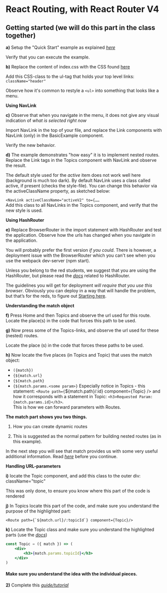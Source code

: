 **React Routing, with React Router V4**
=======================================

**Getting started (we will do this part in the class together)**
---------------------------------------------------------

**a)** Setup the "Quick Start" example as explained
[*here*](https://reacttraining.com/react-router/web/guides/quick-start)

Verify that you can execute the example.

**b)** Replace the content of index.css with the CSS found [here](https://raw.githubusercontent.com/Dat3SemStartCode/scripts_unrelated/master/React/react_routing.css)

Add this CSS-class to the ul-tag that holds your top level links:
`className="header"`

Observe how it's common to restyle a `<ul>` into something that looks like a menu.

**Using NavLink**

**c)** Observe that when you navigate in the menu, it does not give any
visual indication of *what is selected right now*

Import NavLink in the top of your file, and replace the Link components
with NavLink (only) in the BasicExample component.

Verify the new behavior.

**d)** The example demonstrates "how easy" it is to implement nested
routes. Replace the Link tags in the Topics component with NavLink and
observe the result.

The default style used for the *active* item does not work well here
(background is much too dark). By default NavLink uses a class called
active, if present (checks the style-file). You can change this behavior
via the activeClassName property, as sketched below:

`<NavLink activeClassName="activeV2" to={……`  
Add this class to all NavLinks in the Topics component, and verify that
the new style is used.

**Using HashRouter**

**e)** Replace BrowserRouter in the import statement with HashRouter
and test the application. Observe how the urls has changed when you
navigate in the application.

You will probably prefer the first version *if you could*. There is
however, a deployment issue with the BrowserRouter which you can't see
when you use the webpack dev-server (npm start).

Unless you belong to the red students, we suggest that you are using the HashRouter, but please read the [*docs*](https://reacttraining.com/react-router/web/api/HashRouter)
related to HashRouter.

The guidelines you will get for deployment *will require that you use
this browser*. Obviously you can deploy in a way that will handle the
problem, but that’s for the reds, to figure out [Starting here](https://github.com/ReactTraining/react-router/blob/v3/docs/guides/Histories.md#configuring-your-server).

**Understanding the match object**

**f)** Press Home and then Topics and observe the url used for this
route. Locate the place(s) in the code that forces this path to be
used.

**g)** Now press some of the Topics-links, and observe the url used for
these (nested) routes.

Locate the place (s) in the code that forces these paths to be used.

**h)** Now locate the five places (in Topics and Topic) that uses the match object: 
- `({match})`
- `{${match.url}`
- `{${match.path}`
- `{${match.params.<some param>}`
Especially notice in Topics - this statement: `<Route path={`${match.path}/:id\} component={Topic} /> and how it corresponds with a statement in Topic: `<h3>Requested Param: {match.params.id}</h3>`.  
This is how we can forward parameters with Routes.  



**The match part shows you two things.**

1.  How you can create dynamic routes

2.  This is suggested as the normal pattern for building nested routes (as in this example).

In the next step you will see that match provides us with some very
useful additional information. Read
[*here*](https://reacttraining.com/react-router/web/api/match) before
you continue.

**Handling URL-parameters**

**i)** locate the Topic component, and add this class to the outer div:
className="topic"

This was only done, to ensure you know where this part of the code is
rendered

**j)** In Topics locate this part of the code, and make sure you
understand the purpose of the highlighted part:

```
<Route path={`${match.url}/:topicId`} component={Topic}/>
```

**k)** Locate the Topic class and make sure you understand the
highlighted parts (use the
[*docs*](https://reacttraining.com/react-router/web/api/match))

```jsx
const Topic = ({ match }) => (
    <div>
        <h3>{match.params.topicId}</h3>
    </div>
)
```

#### Make sure you understand the idea with the individual pieces.

**2)** Complete this
[*guide/tutorial*](https://www.sitepoint.com/react-router-v4-complete-guide/)

